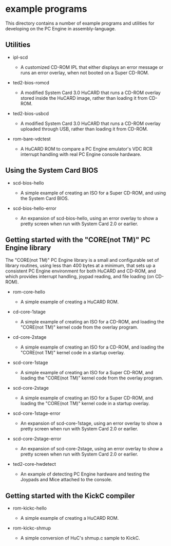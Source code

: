 # example programs

This directory contains a number of example programs and utilities for developing on the PC Engine in assembly-language.


## Utilities

* ipl-scd
  - A customized CD-ROM IPL that either displays an error message or runs an error overlay, when not booted on a Super CD-ROM.

* ted2-bios-romcd
  - A modified System Card 3.0 HuCARD that runs a CD-ROM overlay stored inside the HuCARD image, rather than loading it from CD-ROM.

* ted2-bios-usbcd
  - A modified System Card 3.0 HuCARD that runs a CD-ROM overlay uploaded through USB, rather than loading it from CD-ROM.

* rom-bare-vdctest
  - A HuCARD ROM to compare a PC Engine emulator's VDC RCR interrupt handling with real PC Engine console hardware.


## Using the System Card BIOS

* scd-bios-hello
  - A simple example of creating an ISO for a Super CD-ROM, and using the System Card BIOS.

* scd-bios-hello-error
  - An expansion of scd-bios-hello, using an error overlay to show a pretty screen when run with System Card 2.0 or earlier.


## Getting started with the "CORE(not TM)" PC Engine library

The "CORE(not TM)" PC Engine library is a small and configurable set of library routines, using less than 400 bytes at a minimum, that sets up a consistent PC Engine environment for both HuCARD and CD-ROM, and which provides interrupt handling, joypad reading, and file loading (on CD-ROM).


* rom-core-hello
  - A simple example of creating a HuCARD ROM.

* cd-core-1stage
  - A simple example of creating an ISO for a CD-ROM, and loading the "CORE(not TM)" kernel code from the overlay program.

* cd-core-2stage
  - A simple example of creating an ISO for a CD-ROM, and loading the "CORE(not TM)" kernel code in a startup overlay.

* scd-core-1stage
  - A simple example of creating an ISO for a Super CD-ROM, and loading the "CORE(not TM)" kernel code from the overlay program.

* scd-core-2stage
  - A simple example of creating an ISO for a Super CD-ROM, and loading the "CORE(not TM)" kernel code in a startup overlay.

* scd-core-1stage-error
  - An expansion of scd-core-1stage, using an error overlay to show a pretty screen when run with System Card 2.0 or earlier.

* scd-core-2stage-error
  - An expansion of scd-core-2stage, using an error overlay to show a pretty screen when run with System Card 2.0 or earlier.

* ted2-core-hwdetect
  - An example of detecting PC Engine hardware and testing the Joypads and Mice attached to the console.


## Getting started with the KickC compiler

* rom-kickc-hello
  - A simple example of creating a HuCARD ROM.

* rom-kickc-shmup
  - A simple conversion of HuC's shmup.c sample to KickC.
